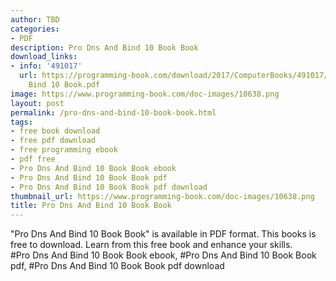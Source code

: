 ```yaml
---
author: TBD
categories:
- PDF
description: Pro Dns And Bind 10 Book Book
download_links:
- info: '491017'
  url: https://programming-book.com/download/2017/ComputerBooks/491017/Pro Dns And
    Bind 10 Book.pdf
image: https://www.programming-book.com/doc-images/10638.png
layout: post
permalink: /pro-dns-and-bind-10-book-book.html
tags:
- free book download
- free pdf download
- free programming ebook
- pdf free
- Pro Dns And Bind 10 Book Book ebook
- Pro Dns And Bind 10 Book Book pdf
- Pro Dns And Bind 10 Book Book pdf download
thumbnail_url: https://www.programming-book.com/doc-images/10638.png
title: Pro Dns And Bind 10 Book Book
---
```


 
<div class="item-desc text-justify">
  "Pro Dns And Bind 10 Book Book" is available in PDF format. This books is free to download. Learn from this free book and enhance your skills.
  <br>
  #Pro Dns And Bind 10 Book Book ebook, #Pro Dns And Bind 10 Book Book pdf, #Pro Dns And Bind 10 Book Book pdf download
</div>